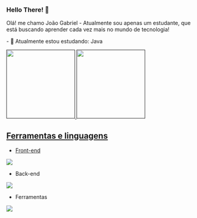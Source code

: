 ### Hello There! 👋

<p>
  Olá! me chamo João Gabriel - Atualmente sou apenas um estudante, que está buscando aprender cada vez mais no mundo de tecnologia!
</p>
<p>
  - 🌱 Atualmente estou estudando: Java
</p>
<div>
  <a href="">
  <img height="180rem" src="https://github-readme-stats.vercel.app/api?username=joaogabriel2705&anuraghazra&show_icons=true&theme=radical">  
  <img height=180rem" src="https://github-readme-stats.vercel.app/api/top-langs/?username=joaogabriel2705&hide_progress=true&theme=radical">  
</div>

<h2>Ferramentas e linguagens</h2>

- Front-end
<p align="start">
  <a href="https://skillicons.dev">
    <img src="https://skillicons.dev/icons?i=html,css,js,sass" />
  </a>
</p>

- Back-end
<p align="start">
  <a href="https://skillicons.dev">
    <img src="https://skillicons.dev/icons?i=java,maven" />
  </a>
</p>

- Ferramentas
<p align="start">
  <a href="https://skillicons.dev">
    <img src="https://skillicons.dev/icons?i=git,github,vscode,window" />
  </a>
</p>
